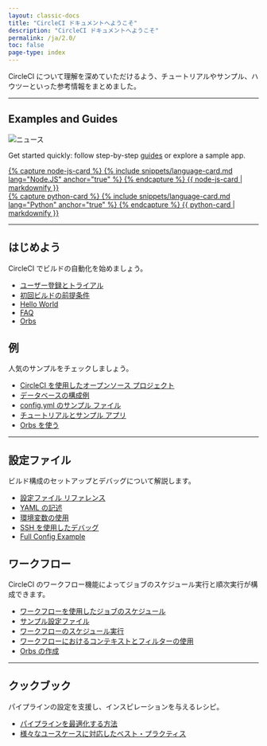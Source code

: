 ```yaml
---
layout: classic-docs
title: "CircleCI ドキュメントへようこそ"
description: "CircleCI ドキュメントへようこそ"
permalink: /ja/2.0/
toc: false
page-type: index
---
```


CircleCI について理解を深めていただけるよう、チュートリアルやサンプル、ハウツーといった参考情報をまとめました。

<hr class="hidden-xs" />

<div class="row loading-deferred">
  <div class="treatment col-xs-12">
    <span id="homepage-guide-links"><h2>Examples and Guides</h2><img src="{{ site.baseurl }}/assets/img/compass/new.svg" alt="ニュース"></span>
    <p>Get started quickly: follow step-by-step <a href="{{site.baseurl}}/2.0/tutorials/">guides</a> or explore a sample app.</p>
  </div>
  <div class="treatment col-xs-12 col-sm-6">
    <a class="no-external-icon col-sm-12" href="{{site.baseurl}}/2.0/language-javascript/">
      <div class="card col-sm-12">
        {% capture node-js-card %}
          {% include snippets/language-card.md lang="Node.JS" anchor="true" %}
        {% endcapture %}
        {{ node-js-card | markdownify }}
      </div>
    </a>
  </div>
  <div class="treatment col-xs-12 col-sm-6">
    <a class="no-external-icon col-sm-12" href="{{site.baseurl}}/2.0/language-python/">
      <div class="card col-sm-12">
        {% capture python-card %}
          {% include snippets/language-card.md lang="Python" anchor="true" %}
        {% endcapture %}
        {{ python-card | markdownify }}
      </div>
    </a>
  </div>
  <div class="treatment col-xs-12">
    <hr />
  </div>
  <div class="col-xs-12 col-sm-6">
    <h2>はじめよう</h2>
    <p>CircleCI でビルドの自動化を始めましょう。</p>
    <ul>
      <li><a href="{{ site.baseurl }}/2.0/first-steps/">ユーザー登録とトライアル</a></li>
      <li><a href="{{ site.baseurl }}/2.0/getting-started/">初回ビルドの前提条件</a></li>
      <li><a href="{{ site.baseurl }}/2.0/hello-world/">Hello World</a></li>
      <li><a href="{{ site.baseurl }}/2.0/faq/">FAQ</a></li>
      <li><a href="{{ site.baseurl }}/2.0/orb-intro/">Orbs</a></li>
    </ul>
  </div>
  <div class="col-xs-12 col-sm-6">
    <h2>例</h2>
    <p>人気のサンプルをチェックしましょう。</p>
    <ul>
        <li><a href="{{ site.baseurl }}/2.0/example-configs/">CircleCI を使用したオープンソース プロジェクト</a></li>
        <li><a href="{{ site.baseurl }}/2.0/postgres-config/">データベースの構成例</a></li>
        <li><a href="{{ site.baseurl }}/2.0/sample-config/">config.yml のサンプル ファイル</a></li>
        <li><a href="{{ site.baseurl }}/2.0/tutorials/">チュートリアルとサンプル アプリ</a></li>
        <li><a href="{{ site.baseurl }}/2.0/orb-concepts/">Orbs を使う</a></li>
      </ul>
  </div>
  <div class="col-xs-12">
    <hr />
  </div>
  <div class="col-xs-12 col-sm-6">
    <h2>設定ファイル</h2>
    <p>ビルド構成のセットアップとデバッグについて解説します。</p>
    <ul>
      <li><a href="{{ site.baseurl }}/2.0/configuration-reference/">設定ファイル リファレンス</a></li>
      <li><a href="{{ site.baseurl }}/2.0/writing-yaml/">YAML の記述</a></li>
      <li><a href="{{ site.baseurl }}/2.0/env-vars/">環境変数の使用</a></li>
      <li><a href="{{ site.baseurl }}/2.0/ssh-access-jobs/">SSH を使用したデバッグ</a></li>
      <li id="full-config-example"><a href="{{ site.baseurl }}/2.0/configuration-reference/#example-full-configuration">Full Config Example</a></li>
    </ul>
  </div>
  <div class="col-xs-12 col-sm-6">
    <h2>ワークフロー</h2>
    <p>CircleCI のワークフロー機能によってジョブのスケジュール実行と順次実行が構成できます。</p>
    <ul>
      <li><a href="{{ site.baseurl }}/2.0/workflows/">ワークフローを使用したジョブのスケジュール</a></li>
      <li><a href="{{ site.baseurl }}/2.0/workflows/#workflows-configuration-examples">サンプル設定ファイル</a></li>
      <li><a href="{{ site.baseurl }}/2.0/workflows/#scheduling-a-workflow">ワークフローのスケジュール実行</a></li>
      <li><a href="{{ site.baseurl }}/2.0/workflows/#using-contexts-and-filtering-in-your-
      workflows">ワークフローにおけるコンテキストとフィルターの使用</a></li>
      <li><a href="{{ site.baseurl }}/2.0/creating-orbs/">Orbs の作成</a></li>
    </ul>
  </div>
   <div class="col-xs-12">
    <hr />
  </div>
   <div class="col-xs-12 col-sm-6">
    <h2>クックブック</h2>
    <p>パイプラインの設定を支援し、インスピレーションを与えるレシピ。</p>
    <ul>
      <li><a href="{{ site.baseurl }}/2.0/optimization-cookbook/">パイプラインを最適化する方法</a></li>
      <li><a href="{{ site.baseurl }}/2.0/configuration-cookbook">様々なユースケースに対応したベスト・プラクティス</a></li>
    </ul>
  </div>
</div>
